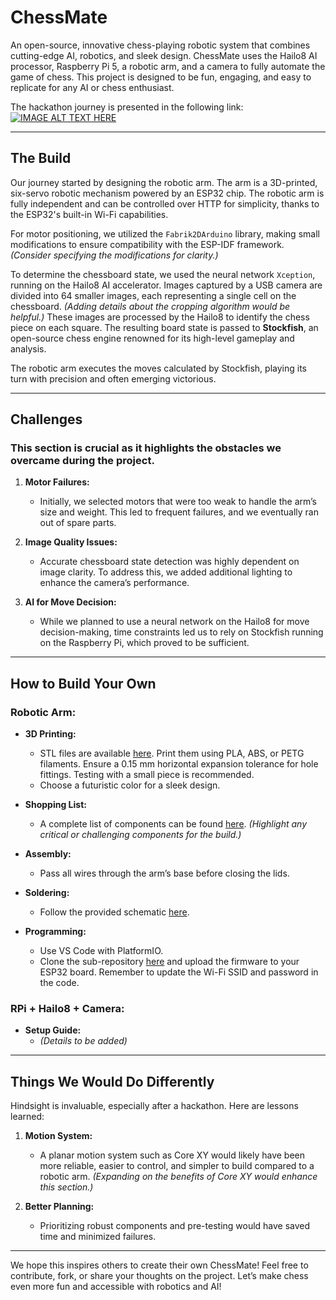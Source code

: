 # ChessMate

An open-source, innovative chess-playing robotic system that combines cutting-edge AI, robotics, and sleek design. ChessMate uses the Hailo8 AI processor, Raspberry Pi 5, a robotic arm, and a camera to fully automate the game of chess. This project is designed to be fun, engaging, and easy to replicate for any AI or chess enthusiast.

The hackathon journey is presented in the following link:
[![IMAGE ALT TEXT HERE](https://img.youtube.com/vi/YMOs-p2F7OY/0.jpg)](https://www.youtube.com/watch?v=YMOs-p2F7OY)

---

## The Build

Our journey started by designing the robotic arm. The arm is a 3D-printed, six-servo robotic mechanism powered by an ESP32 chip. The robotic arm is fully independent and can be controlled over HTTP for simplicity, thanks to the ESP32's built-in Wi-Fi capabilities.

For motor positioning, we utilized the `Fabrik2DArduino` library, making small modifications to ensure compatibility with the ESP-IDF framework. *(Consider specifying the modifications for clarity.)*

To determine the chessboard state, we used the neural network `Xception`, running on the Hailo8 AI accelerator. Images captured by a USB camera are divided into 64 smaller images, each representing a single cell on the chessboard. *(Adding details about the cropping algorithm would be helpful.)* These images are processed by the Hailo8 to identify the chess piece on each square. The resulting board state is passed to **Stockfish**, an open-source chess engine renowned for its high-level gameplay and analysis.

The robotic arm executes the moves calculated by Stockfish, playing its turn with precision and often emerging victorious.

---

## Challenges

### This section is crucial as it highlights the obstacles we overcame during the project.

1. **Motor Failures:**
   - Initially, we selected motors that were too weak to handle the arm’s size and weight. This led to frequent failures, and we eventually ran out of spare parts.

2. **Image Quality Issues:**
   - Accurate chessboard state detection was highly dependent on image clarity. To address this, we added additional lighting to enhance the camera’s performance.

3. **AI for Move Decision:**
   - While we planned to use a neural network on the Hailo8 for move decision-making, time constraints led us to rely on Stockfish running on the Raspberry Pi, which proved to be sufficient.

---

## How to Build Your Own

### Robotic Arm:
- **3D Printing:**
  - STL files are available [here](<link>). Print them using PLA, ABS, or PETG filaments. Ensure a 0.15 mm horizontal expansion tolerance for hole fittings. Testing with a small piece is recommended.
  - Choose a futuristic color for a sleek design.

- **Shopping List:**
  - A complete list of components can be found [here](<link>). *(Highlight any critical or challenging components for the build.)*

- **Assembly:**
  - Pass all wires through the arm’s base before closing the lids.

- **Soldering:**
  - Follow the provided schematic [here](<link>).

- **Programming:**
  - Use VS Code with PlatformIO.
  - Clone the sub-repository [here](<link>) and upload the firmware to your ESP32 board. Remember to update the Wi-Fi SSID and password in the code.

### RPi + Hailo8 + Camera:
- **Setup Guide:**
  - *(Details to be added)*

---

## Things We Would Do Differently

Hindsight is invaluable, especially after a hackathon. Here are lessons learned:

1. **Motion System:**
   - A planar motion system such as Core XY would likely have been more reliable, easier to control, and simpler to build compared to a robotic arm. *(Expanding on the benefits of Core XY would enhance this section.)*

2. **Better Planning:**
   - Prioritizing robust components and pre-testing would have saved time and minimized failures.

---

We hope this inspires others to create their own ChessMate! Feel free to contribute, fork, or share your thoughts on the project. Let’s make chess even more fun and accessible with robotics and AI!
